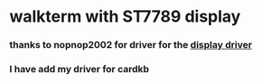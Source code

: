 # walkterm with ST7789 display
### thanks to nopnop2002 for driver for the [display driver](https://github.com/nopnop2002/esp-idf-st7789.git)
### I have add my driver for cardkb
